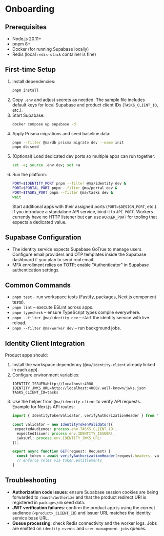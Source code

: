 # Onboarding

## Prerequisites

- Node.js 20.11+
- pnpm 8+
- Docker (for running Supabase locally)
- Redis (local `redis-stack` container is fine)

## First-time Setup

1. Install dependencies:
   ```bash
   pnpm install
   ```
2. Copy `.env` and adjust secrets as needed. The sample file includes default keys for local Supabase and product client IDs (`TASKS_CLIENT_ID`, etc.).
3. Start Supabase:
   ```bash
   docker compose up supabase -d
   ```
4. Apply Prisma migrations and seed baseline data:
   ```bash
   pnpm --filter @ma/db prisma migrate dev --name init
   pnpm db:seed
   ```
5. (Optional) Load dedicated dev ports so multiple apps can run together:
   ```bash
   set -a; source .env.dev; set +a
   ```
6. Run the platform:
   ```bash
   PORT=$IDENTITY_PORT pnpm --filter @ma/identity dev &
   PORT=$PORTAL_PORT pnpm --filter @ma/portal dev &
   PORT=$TASKS_PORT pnpm --filter @ma/tasks dev &
   wait
   ```
   Start additional apps with their assigned ports (`PORT=$DESIGN_PORT`, etc.). If you introduce a standalone API service, bind it to `API_PORT`. Workers currently have no HTTP listener but can use `WORKER_PORT` for tooling that expects a dedicated value.

## Supabase Configuration

- The identity service expects Supabase GoTrue to manage users. Configure email providers and OTP templates inside the Supabase dashboard if you plan to send real email.
- MFA enrollment relies on TOTP; enable "Authenticator" in Supabase authentication settings.

## Common Commands

- `pnpm test` – run workspace tests (Fastify, packages, Next.js component tests).
- `pnpm lint` – execute ESLint across apps.
- `pnpm typecheck` – ensure TypeScript types compile everywhere.
- `pnpm --filter @ma/identity dev` – start the identity service with live reload.
- `pnpm --filter @ma/worker dev` – run background jobs.

## Identity Client Integration

Product apps should:

1. Install the workspace dependency (`@ma/identity-client` already linked in each app).
2. Configure environment variables:
   ```env
   IDENTITY_ISSUER=http://localhost:4000
   IDENTITY_JWKS_URL=http://localhost:4000/.well-known/jwks.json
   TASKS_CLIENT_ID=tasks
   ```
3. Use the helper from `@ma/identity-client` to verify API requests. Example for Next.js API routes:
   ```ts
   import { IdentityTokenValidator, verifyAuthorizationHeader } from "@ma/identity-client";

   const validator = new IdentityTokenValidator({
    expectedAudience: process.env.TASKS_CLIENT_ID!,
     expectedIssuer: process.env.IDENTITY_ISSUER!,
     jwksUrl: process.env.IDENTITY_JWKS_URL!
   });

   export async function GET(request: Request) {
     const token = await verifyAuthorizationHeader(request.headers, validator);
     // enforce roles via token.entitlements
   }
   ```

## Troubleshooting

- **Authorization code issues**: ensure Supabase session cookies are being forwarded to `/oauth/authorize` and that the product redirect URI is registered in `packages/db` seed data.
- **JWT verification failures**: confirm the product app is using the correct audience (`<product>_CLIENT_ID`) and issuer URL matches the identity service base URL.
- **Queue processing**: check Redis connectivity and the worker logs. Jobs are emitted on `identity-events` and `user-management-jobs` queues.
